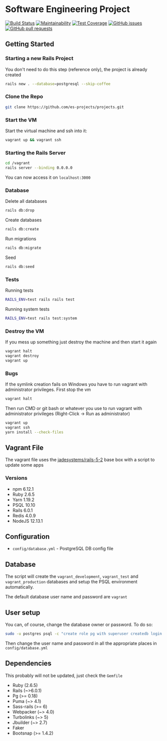 # Software Engineering Project
[![Build Status](https://travis-ci.org/es-projects/projects.svg?branch=master)](https://travis-ci.org/es-projects/projects)
[![Maintainability](https://api.codeclimate.com/v1/badges/431aab00e0ca534b27fc/maintainability)](https://codeclimate.com/github/es-projects/projects/maintainability)
[![Test Coverage](https://api.codeclimate.com/v1/badges/431aab00e0ca534b27fc/test_coverage)](https://codeclimate.com/github/es-projects/projects/test_coverage)
[![GitHub issues](https://img.shields.io/github/issues/es-projects/projects)](https://github.com/es-projects/projects/issues/)
[![GitHub pull requests](https://img.shields.io/github/issues-pr/es-projects/projects)](https://github.com/es-projects/projects/pulls/)
## Getting Started

### Starting a new Rails Project
You don't need to do this step (reference only), the project is already created
```bash
rails new . --database=postgresql --skip-coffee
```

### Clone the Repo
```bash
git clone https://github.com/es-projects/projects.git
```

### Start the VM
Start the virtual machine and ssh into it:
```bash
vagrant up && vagrant ssh
```

### Starting the Rails Server
```bash
cd /vagrant
rails server --binding 0.0.0.0
```
You can now access it on `localhost:3000`

### Database 
Delete all databases
```bash
rails db:drop
```
Create databases
```bash
rails db:create
```
Run migrations 
```bash
rails db:migrate
```
Seed
```bash
rails db:seed
```

### Tests
Running tests
```bash
RAILS_ENV=test rails rails test
```
Running system tests
```bash
RAILS_ENV=test rails test:system
```

### Destroy the VM
If you mess up something just destroy the machine and then start it again
```bash
vagrant halt
vagrant destroy
vagrant up
```

### Bugs
If the symlink creation fails on Windows you have to run vagrant with administrator privileges.
First stop the vm
```bash 
vagrant halt
```
Then run CMD or git bash or whatever you use to run vagrant with administrator privileges (Right-Click -> Run as administrator)
```bash
vagrant up
vagrant ssh
yarn install --check-files
```

## Vagrant File
The vagrant file uses the [jadesystems/rails-5-2](https://app.vagrantup.com/jadesystems/boxes/rails-5-2) base box with a script to update some apps

### Versions
*   npm 6.12.1
*   Ruby 2.6.5
*   Yarn 1.19.2
*   PSQL 10.10
*   Rails 6.0.1
*   Redis 4.0.9
*   NodeJS 12.13.1

## Configuration
* `config/database.yml` - PostgreSQL DB config file

## Database
The script will create the `vagrant_development`, `vagrant_test` and `vagrant_production` databases and setup the PSQL environment automatically.

The default database user name and password are `vagrant`

## User setup
You can, of course, change the database owner or password. To do so:
```bash
sudo -u postgres psql -c "create role pg with superuser createdb login password 'pg';"
```

Then change the user name and password in all the appropriate places in `config/database.yml`

## Dependencies
This probably will not be updated, just check the `Gemfile`
*   Ruby (2.6.5)
*   Rails (~>6.0.1)
*   Pg (>= 0.18)
*   Puma (~> 4.1)
*   Sass-rails (>= 6)
*   Webpacker (~> 4.0)
*   Turbolinks (~> 5)
*   Jbuilder (~> 2.7)
*   Faker
*   Bootsnap (>= 1.4.2)